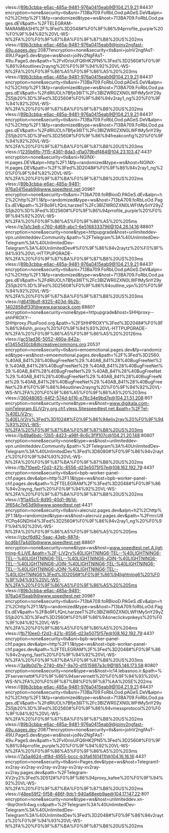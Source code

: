vless://89b3cbba-e6ac-485a-9481-976a0415eab9@104.21.9.21:8443?encryption=none&security=tls&sni=713Ba709.FoRbLOod.pAGeS.DeV&alpn=h2%2Chttp%2F1.1&fp=randomized&type=ws&host=713BA709.FoRbLOod.pages.dEV&path=%2FTELEGRAM-MARAMBASHI%2F%3Fed%3D2048#%F0%9F%86%94prrofile_purple%20%F0%9F%94%92%20VL-WS-N%2FA%20%F0%9F%87%BA%F0%9F%87%B8%20US%202ms
vless://89b3cbba-e6ac-485a-9481-976a0415eab9@joinv2ngfast-49u.pages.dev:2087?encryption=none&security=tls&sni=joInV2ngfAsT-49U.PageS.dev&type=ws&host=joiNv2NgFAsT-49u.PageS.dev&path=%2Fvl0rioUFQ6HK2PN5%3Fed%3D2560#%F0%9F%86%94outlinev2rayng%20%F0%9F%94%92%20VL-WS-N%2FA%20%F0%9F%86%A5%F0%9F%86%A5%20%203ms
vless://89b3cbba-e6ac-485a-9481-976a0415eab9@104.21.9.21:8443?encryption=none&security=tls&sni=713Ba709.FoRbLOod.pAGeS.DeV&alpn=h2%2Chttp%2F1.1&fp=randomized&type=ws&host=713BA709.FoRbLOod.pages.dEV&path=%2FdRIUOLh7Bfje36lT%2Fc3BlZWR0ZXN0LWFtMy5nY29yZS5jb20%3D%3Fed%3D2560#%F0%9F%86%94v2ray1_ng%20%F0%9F%94%92%20VL-WS-N%2FA%20%F0%9F%87%BA%F0%9F%87%B8%20US%202ms
vless://89b3cbba-e6ac-485a-9481-976a0415eab9@104.21.9.21:8443?encryption=none&security=tls&sni=713Ba709.FoRbLOod.pAGeS.DeV&alpn=h2%2Chttp%2F1.1&fp=randomized&type=ws&host=713BA709.FoRbLOod.pages.dEV&path=%2FdRIUOLh7Bfje36lT%2Fc3BlZWR0ZXN0LWFtMy5nY29yZS5jb20%3D%3Fed%3D2560#%F0%9F%86%94freakconfig%20%F0%9F%94%92%20VL-WS-N%2FA%20%F0%9F%87%BA%F0%9F%87%B8%20US%203ms
vless://1235b6fb-7f15-4361-8da3-d1a079bdf484@104.23.103.47:443?encryption=none&security=tls&sni=NGINX-H.pages.DEV&alpn=http%2F1.1&fp=randomized&type=ws&host=NGINX-H.pages.DEV&path=%2F%3Fed%3D2048#%F0%9F%86%94v2ray1_ng%20%F0%9F%94%92%20VL-WS-N%2FA%20%F0%9F%87%BA%F0%9F%87%B8%20US%202ms
vless://89b3cbba-e6ac-485a-9481-976a0415eab9@www.speedtest.net:2096?encryption=none&security=tls&sni=713bA709.foRBlooD.PAGeS.dEv&alpn=h2%2Chttp%2F1.1&fp=randomized&type=ws&host=713bA709.foRbLoOd.PagEs.dEV&path=%2FBo9FLfQnLharzeeT%2Fc3BlZWR0ZXN0LWFtMy5nY29yZS5jb20%3D%3Fed%3D2560#%F0%9F%86%94prrofile_purple%20%F0%9F%94%92%20VL-WS-N%2FA%20%F0%9F%86%A5%F0%9F%86%A5%20%205ms
vless://e7a1c3e8-c760-4d69-abc1-6e5168333796@104.26.14.16:8880?encryption=none&security=none&type=httpupgrade&host=unlimiteddev-vpn.unlimiteddev.Community.&path=%2FTelegram%3A%40UnlimitedDev-Telegram%3A%40UnlimitedDev-Telegram%3A%40UnlimitedDev#%F0%9F%86%94v2raytz%20%F0%9F%94%93%20VL-HTTPUPGRADE-N%2FA%20%F0%9F%87%BA%F0%9F%87%B8%20US%203ms
vless://89b3cbba-e6ac-485a-9481-976a0415eab9@104.21.9.21:8443?encryption=none&security=tls&sni=713Ba709.FoRbLOod.pAGeS.DeV&alpn=h2%2Chttp%2F1.1&fp=randomized&type=ws&host=713BA709.FoRbLOod.pages.dEV&path=%2FdRIUOLh7Bfje36lT%2Fc3BlZWR0ZXN0LWFtMy5nY29yZS5jb20%3D%3Fed%3D2560#%F0%9F%86%94outline_vpn%20%F0%9F%94%92%20VL-WS-N%2FA%20%F0%9F%87%BA%F0%9F%87%B8%20US%203ms
vless://d6419bdf-8325-403d-9b2b-1402858df33f@www.parspack.com:8880?encryption=none&security=none&type=httpupgrade&host=SHHproxy--shhPROXY--SHHproxy.PlusFood.org.&path=%2FSHHPROXY%3Fed%3D2048#%F0%9F%86%94shh_proxy%20%F0%9F%94%93%20VL-HTTPUPGRADE-N%2FA%20%F0%9F%86%A5%F0%9F%86%A5%20%20126ms
vless://ac51ad36-5052-460a-842a-e13455d30cb8@creativecommons.org:2053?encryption=none&security=tls&sni=emoemotional.pages.dev&fp=randomized&type=ws&host=emoemotional.pages.dev&path=%2F%3Fed%3D2560.%40AB_841%28%40BugFreeNet%29.%40AB_841%28%40BugFreeNet%29.%40AB_841%28%40BugFreeNet%29.%40AB_841%28%40BugFreeNet%29.%40AB_841%28%40BugFreeNet%29.%40AB_841%28%40BugFreeNet%29.%40AB_841%28%40BugFreeNet%29.%40AB_841%28%40BugFreeNet%29.%40AB_841%28%40BugFreeNet%29.%40AB_841%28%40BugFreeNet%29.#%F0%9F%86%94outlinev2rayng%20%F0%9F%94%92%20VL-WS-N%2FA%20%F0%9F%86%A5%F0%9F%86%A5%20%203ms
vless://36048065-44f2-574d-b116-e76c34e9bd7e@104.21.51.208:80?encryption=none&security=none&type=ws&host=www.digikala.com-joinTelegram.ELiV2ry.org.ch1.vless.Sitespeedtest.net.&path=%2FTel-%40ELiV2ry-%40ELiV2ry%3Fed%3D1024#%F0%9F%86%94eliv2ray%20%F0%9F%94%93%20VL-WS-N%2FA%20%F0%9F%87%BA%F0%9F%87%B8%20US%203ms
vless://b49a6bdc-12b5-4d23-a98f-8c6c3f1f107c@104.21.20.148:8080?encryption=none&security=none&type=ws&host=unlimiteddev-vpn.unlimiteddev.Community.&path=%2FTelegram%3A%40UnlimitedDev-Telegram%3A%40UnlimitedDev%3Fed%3D8080#%F0%9F%86%94v2raytz%20%F0%9F%94%93%20VL-WS-N%2FA%20%F0%9F%87%BA%F0%9F%87%B8%20US%202ms
vless://fb710ee0-f2d3-421c-8556-d23e5075f57e@108.162.192.79:443?encryption=none&security=tls&sni=bpb-worker-panel-chf.pages.dev&alpn=http%2F1.1&type=ws&host=bpb-worker-panel-chf.pages.dev&path=%2FTELEGRAM%2F%3Fed%3D2048#%F0%9F%86%94v2rayng_fast%20%F0%9F%94%92%20VL-WS-N%2FA%20%F0%9F%87%BA%F0%9F%87%B8%20US%202ms
vless://1f1a45c5-8d95-40d1-9b1d-3f654c7e63d9@www.speedtest.net:443?encryption=none&security=tls&sni=alecruiz.pages.dev&alpn=h2%2Chttp%2F1.1&fp=randomized&type=ws&host=alecruiz.pages.dev&path=%2FmrcU9YCPq4GNDHi4%3Fed%3D2560#%F0%9F%86%94v2ray1_ng%20%F0%9F%94%92%20VL-WS-N%2FA%20%F0%9F%86%A5%F0%9F%86%A5%20%205ms
vless://cbcf6d82-5aac-43eb-887d-bcd6b17a4d0b@www.speedtest.net:8880?encryption=none&security=none&type=ws&host=www.speedtest.net.A.lightning-6.LiVE.&path=%2F-LiV2ry%40LIGHTNING6-TEL--%40LIGHTNING6-TEL--%40LIGHTNING6-TEL--%40LIGHTNING6-JOIN-%40LIGHTNING6-TEL--%40LIGHTNING6-JOIN-%40LIGHTNING6-TEL-%40LIGHTNING6-TEL--%40LIGHTNING6-JOIN-%40LIGHTNING6-TEL--%40LIGHTNING6%3Fed%3D2056#%F0%9F%86%94lightning6%20%F0%9F%94%93%20VL-WS-N%2FA%20%F0%9F%86%A5%F0%9F%86%A5%20%205ms
vless://89b3cbba-e6ac-485a-9481-976a0415eab9@www.speedtest.net:2096?encryption=none&security=tls&sni=713bA709.foRBlooD.PAGeS.dEv&alpn=h2%2Chttp%2F1.1&fp=randomized&type=ws&host=713bA709.foRbLoOd.PagEs.dEV&path=%2FBo9FLfQnLharzeeT%2Fc3BlZWR0ZXN0LWFtMy5nY29yZS5jb20%3D%3Fed%3D2560#%F0%9F%86%94oneclickvpnkeys%20%F0%9F%94%92%20VL-WS-N%2FA%20%F0%9F%86%A5%F0%9F%86%A5%20%204ms
vless://fb710ee0-f2d3-421c-8556-d23e5075f57e@108.162.192.79:443?encryption=none&security=tls&sni=bpb-worker-panel-chf.pages.dev&alpn=http%2F1.1&type=ws&host=bpb-worker-panel-chf.pages.dev&path=%2FTELEGRAM%2F%3Fed%3D2048#%F0%9F%86%94v2rayng_fast%20%F0%9F%94%92%20VL-WS-N%2FA%20%F0%9F%87%BA%F0%9F%87%B8%20US%203ms
vless://3a9b0d7b-2740-4fe7-9a70-d1515987a3c9@185.146.173.58:8080?encryption=none&security=none&type=ws&host=lc14.lebasnoo.ir.&path=%2Fservernett#%F0%9F%86%94servernett%20%F0%9F%94%93%20VL-WS-N%2FA%20%F0%9F%87%B8%F0%9F%87%AA%20SE%202ms
vless://89b3cbba-e6ac-485a-9481-976a0415eab9@104.21.9.21:8443?encryption=none&security=tls&sni=713Ba709.FoRbLOod.pAGeS.DeV&alpn=h2%2Chttp%2F1.1&fp=randomized&type=ws&host=713BA709.FoRbLOod.pages.dEV&path=%2FdRIUOLh7Bfje36lT%2Fc3BlZWR0ZXN0LWFtMy5nY29yZS5jb20%3D%3Fed%3D2560#%F0%9F%86%94vmessprotocol%20%F0%9F%94%92%20VL-WS-N%2FA%20%F0%9F%87%BA%F0%9F%87%B8%20US%202ms
vless://89b3cbba-e6ac-485a-9481-976a0415eab9@joinv2ngfast-49u.pages.dev:2087?encryption=none&security=tls&sni=joInV2ngfAsT-49U.PageS.dev&type=ws&host=joiNv2NgFAsT-49u.PageS.dev&path=%2Fvl0rioUFQ6HK2PN5%3Fed%3D2560#%F0%9F%86%94prrofile_purple%20%F0%9F%94%92%20VL-WS-N%2FA%20%F0%9F%86%A5%F0%9F%86%A5%20%203ms
vless://7a5a4624-df8d-4955-bccc-b3fa6161411f@104.16.16.16:443?encryption=none&security=tls&sni=Pages.dev&type=ws&host=Telegram1-xv2ray-xv2ray-xv2ray-xv2ray-xv2ray-xv2ray-xv2ray.pages.dev&path=%2FTelegram-XV2ry2%3Fed%3D512#%F0%9F%86%94proxy_kafee%20%F0%9F%94%92%20VL-WS-N%2FA%20%F0%9F%87%BA%F0%9F%87%B8%20US%202ms
vless://48ee59f2-5f58-486f-9dc1-940a68eeb9ae@104.17.147.22:80?encryption=none&security=none&type=ws&host=unlimiteddev.xn--9iqr0tm1r4wg.co&path=%2FTelegram%3A%40UnlimitedDev-Telegram%3A%40UnlimitedDev-Telegram%3A%40UnlimitedDev%3Fed%3D2048#%F0%9F%86%94v2raytz%20%F0%9F%94%93%20VL-WS-N%2FA%20%F0%9F%87%BA%F0%9F%87%B8%20US%202ms
